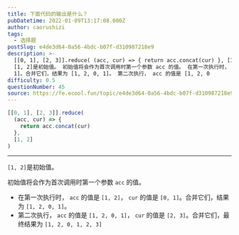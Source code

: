 ```yaml
---
title: 下面代码的输出是什么？
pubDatetime: 2022-01-09T13:17:08.000Z
author: caorushizi
tags:
  - 选择题
postSlug: e4de3d64-0a56-4bdc-b07f-d310987218e9
description: >-
  [[0, 1], [2, 3]].reduce( (acc, cur) => { return acc.concat(cur) }, [1, 2] )
  [1, 2]是初始值。 初始值将会作为首次调用时第一个参数 acc 的值。 在第一次执行时， acc 的值是 [1, 2]， cur 的值是 [0,
  1]。合并它们，结果为 [1, 2, 0, 1]。 第二次执行， acc 的值是 [1, 2, 0
difficulty: 0.5
questionNumber: 45
source: https://fe.ecool.fun/topic/e4de3d64-0a56-4bdc-b07f-d310987218e9
---
```


```javascript
[[0, 1], [2, 3]].reduce(
  (acc, cur) => {
    return acc.concat(cur)
  },
  [1, 2]
)
```

---

`[1, 2]`是初始值。

初始值将会作为首次调用时第一个参数 `acc` 的值。

* 在第一次执行时， `acc` 的值是 `[1, 2]`， `cur` 的值是 `[0, 1]`。合并它们，结果为 `[1, 2, 0, 1]`。
* 第二次执行， `acc` 的值是 `[1, 2, 0, 1]`， `cur` 的值是 `[2, 3]`。合并它们，最终结果为 `[1, 2, 0, 1, 2, 3]`
